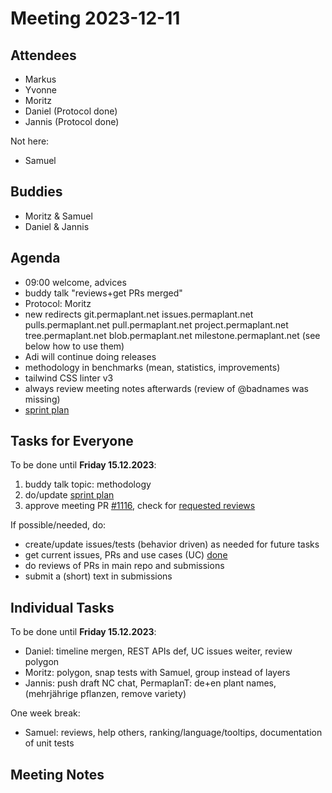 # Meeting 2023-12-11

## Attendees

- Markus
- Yvonne
- Moritz
- Daniel (Protocol done)
- Jannis (Protocol done)

Not here:

- Samuel

## Buddies

- Moritz & Samuel
- Daniel & Jannis

## Agenda

- 09:00 welcome, advices
- buddy talk "reviews+get PRs merged"
- Protocol: Moritz
- new redirects git.permaplant.net issues.permaplant.net pulls.permaplant.net pull.permaplant.net project.permaplant.net
  tree.permaplant.net blob.permaplant.net milestone.permaplant.net
  (see below how to use them)
- Adi will continue doing releases
- methodology in benchmarks (mean, statistics, improvements)
- tailwind CSS linter v3
- always review meeting notes afterwards (review of @badnames was missing)
- [sprint plan](https://project.permaplant.net)

## Tasks for Everyone

To be done until **Friday 15.12.2023**:

1. buddy talk topic: methodology
2. do/update [sprint plan](https://project.permaplant.net)
3. approve meeting PR [#1116](https://pull.permaplant.net/1116/files),
   check for [requested reviews](https://pulls.permaplant.net/?q=is%3Aopen+user-review-requested%3A%40me)

If possible/needed, do:

- create/update issues/tests (behavior driven) as needed for future tasks
- get current issues, PRs and use cases (UC) [done](../usecases/README.md)
- do reviews of PRs in main repo and submissions
- submit a (short) text in submissions

## Individual Tasks

To be done until **Friday 15.12.2023**:

- Daniel: timeline mergen, REST APIs def, UC issues weiter, review polygon
- Moritz: polygon, snap tests with Samuel, group instead of layers
- Jannis: push draft NC chat, PermaplanT: de+en plant names, (mehrjährige pflanzen, remove variety)

One week break:

- Samuel: reviews, help others, ranking/language/tooltips, documentation of unit tests

## Meeting Notes
